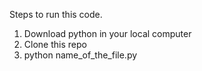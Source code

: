 Steps to run this code.
1. Download python in your local computer
2. Clone this repo
3. python name_of_the_file.py
